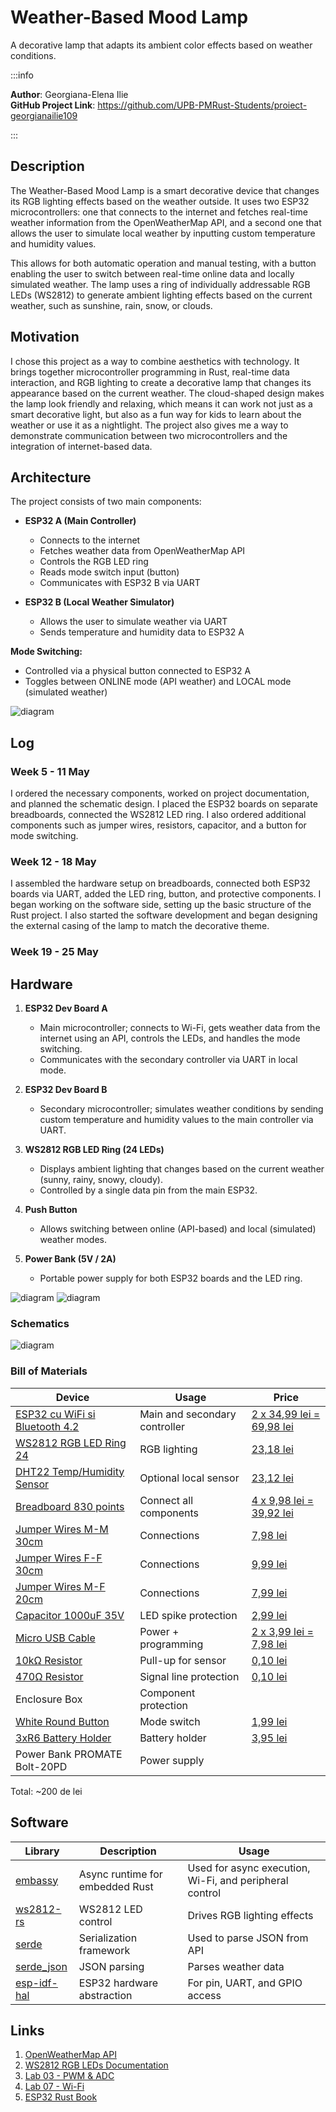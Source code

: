 # Weather-Based Mood Lamp
A decorative lamp that adapts its ambient color effects based on weather conditions.

:::info 

**Author**: Georgiana-Elena Ilie \
**GitHub Project Link**: https://github.com/UPB-PMRust-Students/proiect-georgianailie109

:::

## Description

The Weather-Based Mood Lamp is a smart decorative device that changes its RGB lighting effects based on the weather outside. It uses two ESP32 microcontrollers: one that connects to the internet and fetches real-time weather information from the OpenWeatherMap API, and a second one that allows the user to simulate local weather by inputting custom temperature and humidity values. 

This allows for both automatic operation and manual testing, with a button enabling the user to switch between real-time online data and locally simulated weather. The lamp uses a ring of individually addressable RGB LEDs (WS2812) to generate ambient lighting effects based on the current weather, such as sunshine, rain, snow, or clouds.

## Motivation

I chose this project as a way to combine aesthetics with technology. It brings together microcontroller programming in Rust, real-time data interaction, and RGB lighting to create a decorative lamp that changes its appearance based on the current weather. The cloud-shaped design makes the lamp look friendly and relaxing, which means it can work not just as a smart decorative light, but also as a fun way for kids to learn about the weather or use it as a nightlight. The project also gives me a way to demonstrate communication between two microcontrollers and the integration of internet-based data.

## Architecture 

The project consists of two main components:

- **ESP32 A (Main Controller)**
  - Connects to the internet
  - Fetches weather data from OpenWeatherMap API
  - Controls the RGB LED ring
  - Reads mode switch input (button)
  - Communicates with ESP32 B via UART

- **ESP32 B (Local Weather Simulator)**
  - Allows the user to simulate weather via UART
  - Sends temperature and humidity data to ESP32 A

**Mode Switching:**
- Controlled via a physical button connected to ESP32 A
- Toggles between ONLINE mode (API weather) and LOCAL mode (simulated weather)

![diagram](./Architecture.webp)


## Log

<!-- write your progress here every week -->

### Week 5 - 11 May
I ordered the necessary components, worked on project documentation, and planned the schematic design.
I placed the ESP32 boards on separate breadboards, connected the WS2812 LED ring. I also ordered additional
components such as jumper wires, resistors, capacitor, and a button for mode switching.
### Week 12 - 18 May
I assembled the hardware setup on breadboards, connected both ESP32 boards via UART, added the LED ring,
button, and protective components. I began working on the software side, setting up the basic structure of the Rust project.
I also started the software development and began designing the external casing of the lamp to match the decorative theme.
### Week 19 - 25 May

## Hardware

1. **ESP32 Dev Board A**  
   - Main microcontroller; connects to Wi-Fi, gets weather data from the internet using an API, controls the LEDs, and handles the mode switching.
   - Communicates with the secondary controller via UART in local mode.

2. **ESP32 Dev Board B**  
   - Secondary microcontroller; simulates weather conditions by sending custom temperature and humidity values to the main controller via UART.

3. **WS2812 RGB LED Ring (24 LEDs)**  
   - Displays ambient lighting that changes based on the current weather (sunny, rainy, snowy, cloudy).  
   - Controlled by a single data pin from the main ESP32.

4. **Push Button**  
   - Allows switching between online (API-based) and local (simulated) weather modes.

5. **Power Bank (5V / 2A)**  
   - Portable power supply for both ESP32 boards and the LED ring.

![diagram](montaj.webp)
![diagram](montaj2.webp)

### Schematics

![diagram](Proiect_PM.webp)

### Bill of Materials

<!-- Fill out this table with all the hardware components that you might need.

The format is 
```
| [Device](link://to/device) | This is used ... | [price](link://to/store) |

```

-->

| Device | Usage | Price |
|--------|--------|-------|
| [ESP32 cu WiFi si Bluetooth 4.2](https://www.optimusdigital.ro/ro/placi-cu-bluetooth/4371-placa-de-dezvoltare-esp32-cu-wifi-i-bluetooth-42.html) | Main and secondary controller | [2 x 34,99 lei = 69,98 lei](https://www.optimusdigital.ro/ro/placi-cu-bluetooth/4371-placa-de-dezvoltare-esp32-cu-wifi-i-bluetooth-42.html) |
| [WS2812 RGB LED Ring 24](https://www.optimusdigital.ro/ro/optoelectronice-altele/5623-inel-cu-24-led-uri-rgb-adresabile-ws2812.html) | RGB lighting | [23,18 lei](https://www.optimusdigital.ro/ro/optoelectronice-altele/5623-inel-cu-24-led-uri-rgb-adresabile-ws2812.html) |
| [DHT22 Temp/Humidity Sensor](https://www.optimusdigital.ro/ro/senzori-senzori-de-temperatura/1449-modul-senzor-de-temperatura-i-umiditate-dht22.html) | Optional local sensor | [23,12 lei](https://www.optimusdigital.ro/ro/senzori-senzori-de-temperatura/1449-modul-senzor-de-temperatura-i-umiditate-dht22.html) |
| [Breadboard 830 points](https://www.optimusdigital.ro/en/breadboards/8-breadboard-hq-830-points.html) | Connect all components | [4 x 9,98 lei = 39,92 lei](https://www.optimusdigital.ro/en/breadboards/8-breadboard-hq-830-points.html) |
| [Jumper Wires M-M 30cm](https://www.optimusdigital.ro/ro/fire-fire-mufate/882-set-fire-mama-mama-40p-30-cm.html) | Connections | [7,98 lei](https://www.optimusdigital.ro/ro/fire-fire-mufate/882-set-fire-mama-mama-40p-30-cm.html) |
| [Jumper Wires F-F 30cm](https://www.optimusdigital.ro/ro/fire-fire-mufate/890-set-fire-tata-tata-40p-30-cm.html) | Connections | [9,99 lei](https://www.optimusdigital.ro/ro/fire-fire-mufate/890-set-fire-tata-tata-40p-30-cm.html) |
| [Jumper Wires M-F 20cm](https://www.optimusdigital.ro/ro/fire-fire-mufate/92-fire-colorate-mama-tata-40p.html) | Connections | [7,99 lei](https://www.optimusdigital.ro/ro/fire-fire-mufate/92-fire-colorate-mama-tata-40p.html) |
| [Capacitor 1000uF 35V](https://www.optimusdigital.ro/ro/componente-electronice-condensatoare/3004-condensator-electrolitic-de-1000-uf-la-35-v.html) | LED spike protection | [2,99 lei](https://www.optimusdigital.ro/ro/componente-electronice-condensatoare/3004-condensator-electrolitic-de-1000-uf-la-35-v.html) |
| [Micro USB Cable](https://www.optimusdigital.ro/ro/cabluri-cabluri-usb/11939-cablu-negru-micro-usb-1-m.html) | Power + programming | [2 x 3,99 lei = 7,98 lei](https://www.optimusdigital.ro/ro/cabluri-cabluri-usb/11939-cablu-negru-micro-usb-1-m.html) |
| [10kΩ Resistor](https://www.optimusdigital.ro/en/resistors/1088-025w-10k-resistor.html) | Pull-up for sensor | [0,10 lei](https://www.optimusdigital.ro/en/resistors/1088-025w-10k-resistor.html) |
| [470Ω Resistor](https://www.optimusdigital.ro/en/resistors/1099-025w-470-resistor.html) | Signal line protection | [0,10 lei](https://www.optimusdigital.ro/en/resistors/1099-025w-470-resistor.html) |
| Enclosure Box | Component protection | |
| [White Round Button](https://www.optimusdigital.ro/en/buttons-and-switches/1115-white-button-with-round-cover.html) | Mode switch | [1,99 lei](https://www.optimusdigital.ro/en/buttons-and-switches/1115-white-button-with-round-cover.html) |
| [3xR6 Battery Holder](https://www.optimusdigital.ro/ro/suporturi-de-baterii/1090-suport-baterii-3-x-r6.html) | Battery holder | [3,95 lei](https://www.optimusdigital.ro/ro/suporturi-de-baterii/1090-suport-baterii-3-x-r6.html) |
| Power Bank PROMATE Bolt-20PD | Power supply | |

Total: ~200 de lei

## Software

| Library | Description | Usage |
|---------|-------------|-------|
| [embassy](https://github.com/embassy-rs/embassy) | Async runtime for embedded Rust | Used for async execution, Wi-Fi, and peripheral control |
| [ws2812-rs](https://github.com/smart-leds-rs/ws2812-spi-rs) | WS2812 LED control | Drives RGB lighting effects |
| [serde](https://github.com/serde-rs/serde) | Serialization framework | Used to parse JSON from API |
| [serde_json](https://github.com/serde-rs/json) | JSON parsing | Parses weather data |
| [esp-idf-hal](https://github.com/esp-rs/esp-idf-hal) | ESP32 hardware abstraction | For pin, UART, and GPIO access |

## Links

<!-- Add a few links that inspired you and that you think you will use for your project -->

1. [OpenWeatherMap API](https://openweathermap.org/api)
2. [WS2812 RGB LEDs Documentation](https://cdn-shop.adafruit.com/datasheets/WS2812.pdf)
3. [Lab 03 - PWM & ADC](https://pmrust.pages.upb.ro/docs/acs_cc/lab/03)
4. [Lab 07 - Wi-Fi](https://pmrust.pages.upb.ro/docs/acs_cc/lab/07)
5. [ESP32 Rust Book](https://esp-rs.github.io/book/)

